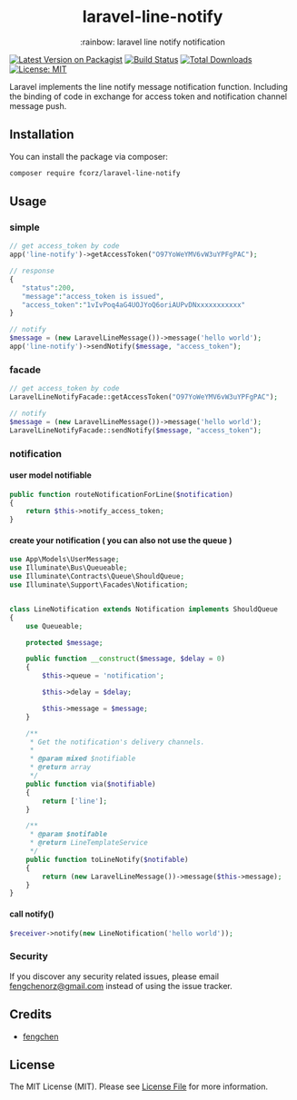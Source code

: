 <h1 align="center"> laravel-line-notify </h1>
<p align="center">:rainbow: laravel line notify notification </p>


[![Latest Version on Packagist](https://img.shields.io/packagist/v/fcorz/laravel-line-notify.svg?style=flat-square)](https://packagist.org/packages/fcorz/laravel-line-notify)
[![Build Status](https://img.shields.io/travis/fcorz/laravel-line-notify/master.svg?style=flat-square)](https://travis-ci.org/fcorz/laravel-line-notify)
[![Total Downloads](https://img.shields.io/packagist/dt/fcorz/laravel-line-notify.svg?style=flat-square)](https://packagist.org/packages/fcorz/laravel-line-notify)
[![License: MIT](https://img.shields.io/badge/License-MIT-yellow.svg)](https://opensource.org/licenses/MIT)

Laravel implements the line notify message notification function. Including the binding of code in exchange for access token and notification channel message push.

## Installation

You can install the package via composer:

```bash
composer require fcorz/laravel-line-notify
```

## Usage

### simple
``` php
// get access_token by code
app('line-notify')->getAccessToken("O97YoWeYMV6vW3uYPFgPAC");

// response
{
   "status":200,
   "message":"access_token is issued",
   "access_token":"1vIvPoq4aG4UOJYoQ6oriAUPvDNxxxxxxxxxxx"
}

// notify
$message = (new LaravelLineMessage())->message('hello world');
app('line-notify')->sendNotify($message, "access_token");
```
### facade
``` php
// get access_token by code
LaravelLineNotifyFacade::getAccessToken("O97YoWeYMV6vW3uYPFgPAC");

// notify
$message = (new LaravelLineMessage())->message('hello world');
LaravelLineNotifyFacade::sendNotify($message, "access_token");
```

### notification
#### user model notifiable
``` php
public function routeNotificationForLine($notification)
{
    return $this->notify_access_token;
}
```

#### create your notification ( you can also not use the queue )
``` php
use App\Models\UserMessage;
use Illuminate\Bus\Queueable;
use Illuminate\Contracts\Queue\ShouldQueue;
use Illuminate\Support\Facades\Notification;


class LineNotification extends Notification implements ShouldQueue
{
    use Queueable;

    protected $message;

    public function __construct($message, $delay = 0)
    {
        $this->queue = 'notification';

        $this->delay = $delay;

        $this->message = $message;
    }

    /**
     * Get the notification's delivery channels.
     *
     * @param mixed $notifiable
     * @return array
     */
    public function via($notifiable)
    {
        return ['line'];
    }

    /**
     * @param $notifable
     * @return LineTemplateService
     */
    public function toLineNotify($notifable)
    {
        return (new LaravelLineMessage())->message($this->message);
    }
}
```
#### call notify()
``` php
$receiver->notify(new LineNotification('hello world'));
```

### Security

If you discover any security related issues, please email fengchenorz@gmail.com instead of using the issue tracker.

## Credits

- [fengchen](https://github.com/fcorz)

## License

The MIT License (MIT). Please see [License File](LICENSE.md) for more information.
